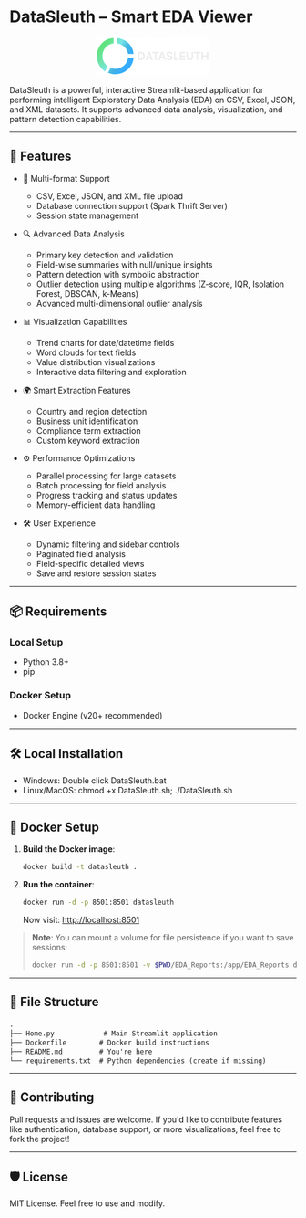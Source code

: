 # DataSleuth – Smart EDA Viewer

<div align="center">
  <img src="static/logo.png" alt="DataSleuth Logo" width="200"/>
</div>

DataSleuth is a powerful, interactive Streamlit-based application for performing intelligent Exploratory Data Analysis (EDA) on CSV, Excel, JSON, and XML datasets. It supports advanced data analysis, visualization, and pattern detection capabilities.

---

## 🚀 Features

- 📂 Multi-format Support
  - CSV, Excel, JSON, and XML file upload
  - Database connection support (Spark Thrift Server)
  - Session state management

- 🔍 Advanced Data Analysis
  - Primary key detection and validation
  - Field-wise summaries with null/unique insights
  - Pattern detection with symbolic abstraction
  - Outlier detection using multiple algorithms (Z-score, IQR, Isolation Forest, DBSCAN, k-Means)
  - Advanced multi-dimensional outlier analysis

- 📊 Visualization Capabilities
  - Trend charts for date/datetime fields
  - Word clouds for text fields
  - Value distribution visualizations
  - Interactive data filtering and exploration

- 🌍 Smart Extraction Features
  - Country and region detection
  - Business unit identification
  - Compliance term extraction
  - Custom keyword extraction

- ⚙️ Performance Optimizations
  - Parallel processing for large datasets
  - Batch processing for field analysis
  - Progress tracking and status updates
  - Memory-efficient data handling

- 🛠️ User Experience
  - Dynamic filtering and sidebar controls
  - Paginated field analysis
  - Field-specific detailed views
  - Save and restore session states

---

## 📦 Requirements

### Local Setup
- Python 3.8+
- pip

### Docker Setup
- Docker Engine (v20+ recommended)

---

## 🛠️ Local Installation

- Windows: Double click DataSleuth.bat
- Linux/MacOS: chmod +x DataSleuth.sh; ./DataSleuth.sh

---

## 🐳 Docker Setup

1. **Build the Docker image**:

   ```bash
   docker build -t datasleuth .
   ```

2. **Run the container**:

   ```bash
   docker run -d -p 8501:8501 datasleuth
   ```

   Now visit: [http://localhost:8501](http://localhost:8501)

> **Note**: You can mount a volume for file persistence if you want to save sessions:
>
> ```bash
> docker run -d -p 8501:8501 -v $PWD/EDA_Reports:/app/EDA_Reports datasleuth
> ```

---

## 📁 File Structure

```
.
├── Home.py            # Main Streamlit application
├── Dockerfile        # Docker build instructions
├── README.md         # You're here
└── requirements.txt  # Python dependencies (create if missing)
```
---

## 🤝 Contributing

Pull requests and issues are welcome. If you'd like to contribute features like authentication, database support, or more visualizations, feel free to fork the project!

---

## 🛡️ License

MIT License. Feel free to use and modify.
